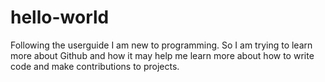 # hello-world
Following the userguide
I am new to programming. So I am trying to learn more about Github and how it may help me learn more about how to write code and make contributions to projects.
